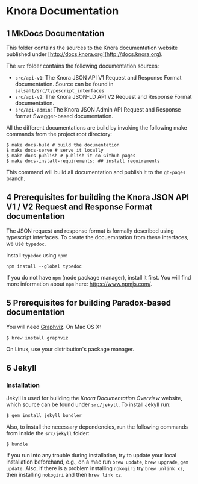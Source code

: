 # Knora Documentation

## 1 MkDocs Documentation

This folder contains the sources to the Knora documentation website published
under [http://docs.knora.org](http://docs.knora.org).

The `src` folder contains the following documentation sources:

 - `src/api-v1`: The Knora JSON API V1 Request and Response Format documentation. Source can be found in `salsah1/src/typescript_interfaces`
 - `src/api-v2`: The Knora JSON-LD API V2 Request and Response Format documentation.
 - `src/api-admin`: The Knora JSON Admin API Request and Response format Swagger-based documentation.

All the different documentations are build by invoking the following make
commands from the project root directory:



```
$ make docs-buld # build the documentation
$ make docs-serve # serve it locally
$ make docs-publish # publish it do Github pages
$ make docs-install-requirements: ## install requirements
```


This command will build all documentation and publish it to the `gh-pages` branch.

## 4 Prerequisites for building the Knora JSON API V1 / V2 Request and Response Format documentation

The JSON request and response format is formally described using typescript interfaces. To create the docuemntation from these interfaces, we use `typedoc`.

Install `typedoc` using `npm`:

```
npm install --global typedoc    
```

If you do not have `npm` (node package manager), install it first. You will find more information about `npm` here: <https://www.npmjs.com/>.

## 5 Prerequisites for building Paradox-based documentation

You will need [Graphviz](http://www.graphviz.org/). On Mac OS X:

```
$ brew install graphviz
```

On Linux, use your distribution's package manager.

## 6 Jekyll

### Installation

Jekyll is used for building the *Knora Documentation Overview* website, which source can be found under `src/jekyll`. To
install Jekyll run:

```
$ gem install jekyll bundler
```

Also, to install the necessary dependencies, run the following commands from inside the `src/jekyll` folder:

```
$ bundle
```

If you run into any trouble during installation, try to update your local installation beforehand, e.g., on a mac
run `brew update`, `brew upgrade`, `gem update`. Also, if there is a problem installing `nokogiri` try `brew unlink xz`,
then installing `nokogiri` and then `brew link xz`.
